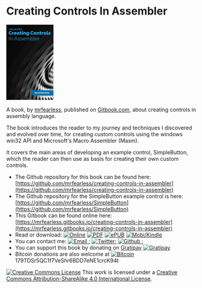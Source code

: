 # Creating Controls In Assembler

![](/assets/cover_tiny.png)

A book, by [mrfearless](https://github.com/mrfearless), published on [Gitbook.com](/Gitbook.com), about creating controls in assembly language.

The book introduces the reader to my journey and techniques I discovered and evolved over time, for creating custom controls using the windows win32 API and Microsoft's Macro Assembler \(Masm\).

It covers the main areas of developing an example control, SimpleButton, which the reader can then use as basis for creating their own custom controls.

* The Github repository for this book can be found here: [https://github.com/mrfearless/creating-controls-in-assembler](https://github.com/mrfearless/creating-controls-in-assembler)
* The Github repository for the SimpleButton example control is here: [https://github.com/mrfearless/SimpleButton](https://github.com/mrfearless/SimpleButton)
* This Gitbook can be found online here: [https://mrfearless.gitbooks.io/creating-controls-in-assembler](https://mrfearless.gitbooks.io/creating-controls-in-assembler)
* Read or download: [![Online](https://img.shields.io/badge/gitbook-online-brightgreen.svg)](https://mrfearless.gitbooks.io/creating-controls-in-assembler) [![PDF](https://img.shields.io/badge/gitbook-pdf-green.svg)](https://www.gitbook.com/download/pdf/book/mrfearless/creating-controls-in-assembler) [![ePUB](https://img.shields.io/badge/gitbook-epub-yellowgreen.svg)](https://www.gitbook.com/download/epub/book/mrfearless/creating-controls-in-assembler) [![Mobi/Kindle](https://img.shields.io/badge/gitbook-mobi-yellow.svg)](https://www.gitbook.com/download/mobi/book/mrfearless/creating-controls-in-assembler)
* You can contact me: [![Email  :](https://img.shields.io/badge/email%20%20-send%20mail%20-6C2FDE.svg)](mailto:fearless.is.my.name@gmail.com) [![Twitter:](https://img.shields.io/badge/twitter-fearless0%20%20-26A9E9.svg)](https://twitter.com/fearless0) [![Github :](https://img.shields.io/badge/github-mrfearless-7A8E97.svg)](https://github.com/mrfearless)
* You can support this book by donating on [Gratipay](https://gratipay.com/Creating-Controls-In-Assembler/) [![Gratipay](https://img.shields.io/badge/gratipay-donate%20%20-83D566.svg)](https://gratipay.com/Creating-Controls-In-Assembler/)
* Bitcoin donations are also welcome at [![Bitcoin](https://img.shields.io/badge/bitcoin-donate%20%20-E7DB37.svg)](https://blockchain.info/address/179TDSr5QC1f7VeShr6BDD7eNE1crcK94t) 179TDSr5QC1f7VeShr6BDD7eNE1crcK94t


[![Creative Commons License](https://i.creativecommons.org/l/by-sa/4.0/88x31.png)](http://creativecommons.org/licenses/by-sa/4.0/) This work is licensed under a [Creative Commons Attribution-ShareAlike 4.0 International License](http://creativecommons.org/licenses/by-sa/4.0/).

